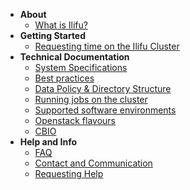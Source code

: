 - **About**
  - [What is Ilifu?](about/what_is.md)
- **Getting Started**
  - [Requesting time on the Ilifu Cluster](getting_started/request_time.md)
- **Technical Documentation**
  - [System Specifications](tech_docs/specifications.md)
  - [Best practices](tech_docs/best_practices.md)
  - [Data Policy & Directory Structure](data/data_management.md)
  - [Running jobs on the cluster](tech_docs/running_jobs.md)
  - [Supported software environments](tech_docs/software_environments.md)
  - [Openstack flavours](openstack/flavours.md)
  - [CBIO](cbio/setup.md)
- **Help and Info**
  - [FAQ](help/faq.md)
  - [Contact and Communication](help/contact.md)
  - [Requesting Help](help/requesting_help.md)
